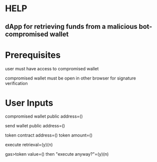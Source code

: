 # HELP
dApp for retrieving funds from a malicious bot-compromised wallet
-

# Prerequisites

user must have access to compromised wallet

compromised wallet must be open in other browser for signature verification

# User Inputs
compromised wallet public address=()

send wallet public address=()

token contract address=() token amount=()

execute retrieval=(y)(n)

gas>token value=() then "execute anyway?"=(y)(n)

